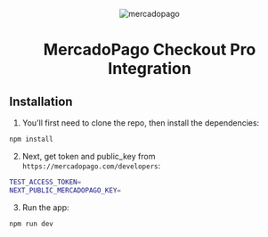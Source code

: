 <p align="center">
  <img src="https://i.ibb.co/2ynyv02/me-pago.webp" alt="mercadopago" />
  <h1 align="center">MercadoPago Checkout Pro Integration</h1>
</p>

## Installation

1. You'll first need to clone the repo, then install the dependencies:

```sh
npm install
```

2. Next, get token and public_key from `https://mercadopago.com/developers`:

```sh
TEST_ACCESS_TOKEN=
NEXT_PUBLIC_MERCADOPAGO_KEY=
```

3. Run the app:

```sh
npm run dev
```
